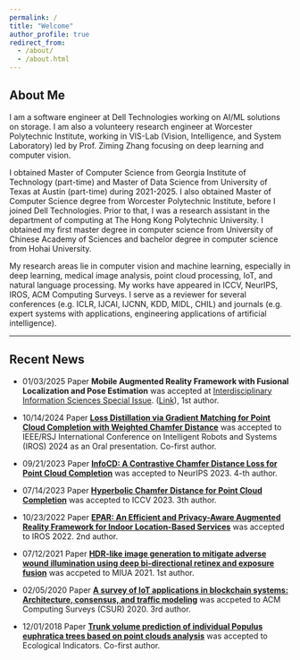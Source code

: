 ```yaml
---
permalink: /
title: "Welcome"
author_profile: true
redirect_from: 
  - /about/
  - /about.html
---
```


## About Me
I am a software engineer at Dell Technologies working on AI/ML solutions on storage. I am also a volunteery research engineer at Worcester Polytechnic Institute, working in VIS-Lab (Vision, Intelligence, and System Laboratory) led by Prof. Ziming Zhang focusing on deep learning and computer vision. 

I obtained Master of Computer Science from Georgia Institute of Technology (part-time) and Master of Data Science from University of Texas at Austin (part-time) during 2021-2025. I also obtained Master of Computer Science degree from Worcester Polytechnic Institute, before I joined Dell Technologies. Prior to that, I was a research assistant in the department of computing at The Hong Kong Polytechnic University. I obtained my first master degree in computer science from University of Chinese Academy of Sciences and bachelor degree in computer science from Hohai University.

My research areas lie in computer vision and machine learning, especially in deep learning, medical image analysis, point cloud processing, IoT, and natural language processing. My works have appeared in ICCV, NeurIPS, IROS, ACM Computing Surveys. I serve as a reviewer for several conferences (e.g. ICLR, IJCAI, IJCNN, KDD, MIDL, CHIL) and journals (e.g. expert systems with applications, engineering applications of artificial intelligence). 

---

## Recent News
* 01/03/2025 Paper **Mobile Augmented Reality Framework with Fusional Localization and Pose Estimation** was accepted at [Interdisciplinary Information Sciences Special Issue](https://gp-ds.tohoku.ac.jp/en/events/iis-2024.html). ([Link](https://arxiv.org/pdf/2501.03336)), 1st author. 

* 10/14/2024 Paper [**Loss Distillation via Gradient Matching for Point Cloud Completion with Weighted Chamfer Distance**](https://arxiv.org/pdf/2409.06171) was accepted to IEEE/RSJ International Conference on Intelligent Robots and Systems (IROS) 2024 as an Oral presentation. Co-first author.

* 09/21/2023 Paper [**InfoCD: A Contrastive Chamfer Distance Loss for Point Cloud Completion**](https://proceedings.neurips.cc/paper_files/paper/2023/hash/f2ea1943896474b7cd9796b93e526f6f-Abstract-Conference.html) was accepted to NeurIPS 2023. 4-th author.

* 07/14/2023 Paper [**Hyperbolic Chamfer Distance for Point Cloud Completion**](https://openaccess.thecvf.com/content/ICCV2023/papers/Lin_Hyperbolic_Chamfer_Distance_for_Point_Cloud_Completion_ICCV_2023_paper.pdf) was accepted to ICCV 2023. 3th author.

* 10/23/2022 Paper [**EPAR: An Efficient and Privacy-Aware Augmented Reality Framework for Indoor Location-Based Services**](https://ieeexplore.ieee.org/abstract/document/9981149) was accepted to IROS 2022. 2nd author.

* 07/12/2021 Paper [**HDR-like image generation to mitigate adverse wound illumination using deep bi-directional retinex and exposure fusion**](https://link.springer.com/chapter/10.1007/978-3-030-80432-9_24) was accpeted to MIUA 2021. 1st author.

* 02/05/2020 Paper [**A survey of IoT applications in blockchain systems: Architecture, consensus, and traffic modeling**](https://dl.acm.org/doi/abs/10.1145/3372136) was accpeted to ACM Computing Surveys (CSUR) 2020. 3rd author.

* 12/01/2018 Paper [**Trunk volume prediction of individual Populus euphratica trees based on point clouds analysis**](https://www.sciencedirect.com/science/article/abs/pii/S1470160X18305089) was accepted to Ecological Indicators. Co-first author.